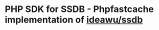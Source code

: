 # PHP SDK for SSDB - Phpfastcache implementation of [ideawu/ssdb](https://github.com/ideawu/ssdb/tree/master/api/php)
